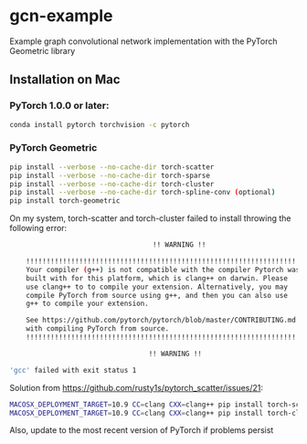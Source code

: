 # gcn-example
Example graph convolutional network implementation with the PyTorch Geometric library

## Installation on Mac
### PyTorch 1.0.0 or later:
```bash
conda install pytorch torchvision -c pytorch
```
### PyTorch Geometric
```bash
pip install --verbose --no-cache-dir torch-scatter
pip install --verbose --no-cache-dir torch-sparse
pip install --verbose --no-cache-dir torch-cluster
pip install --verbose --no-cache-dir torch-spline-conv (optional)
pip install torch-geometric
```
On my system, torch-scatter and torch-cluster failed to install throwing the following error:
```bash
                                   !! WARNING !!

    !!!!!!!!!!!!!!!!!!!!!!!!!!!!!!!!!!!!!!!!!!!!!!!!!!!!!!!!!!!!!!!!!!!!!!!!!!!!!!!
    Your compiler (g++) is not compatible with the compiler Pytorch was
    built with for this platform, which is clang++ on darwin. Please
    use clang++ to to compile your extension. Alternatively, you may
    compile PyTorch from source using g++, and then you can also use
    g++ to compile your extension.

    See https://github.com/pytorch/pytorch/blob/master/CONTRIBUTING.md for help
    with compiling PyTorch from source.
    !!!!!!!!!!!!!!!!!!!!!!!!!!!!!!!!!!!!!!!!!!!!!!!!!!!!!!!!!!!!!!!!!!!!!!!!!!!!!!!

                                  !! WARNING !!
```
```bash
'gcc' failed with exit status 1
```
Solution from https://github.com/rusty1s/pytorch_scatter/issues/21:
```bash
MACOSX_DEPLOYMENT_TARGET=10.9 CC=clang CXX=clang++ pip install torch-scatter
MACOSX_DEPLOYMENT_TARGET=10.9 CC=clang CXX=clang++ pip install torch-cluster
```
Also, update to the most recent version of PyTorch if problems persist

